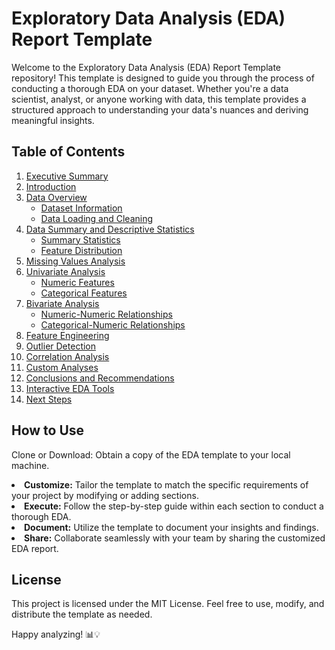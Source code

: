 # Exploratory Data Analysis (EDA) Report Template
Welcome to the Exploratory Data Analysis (EDA) Report Template repository! This template is designed to guide you through the process of conducting a thorough EDA on your dataset. Whether you're a data scientist, analyst, or anyone working with data, this template provides a structured approach to understanding your data's nuances and deriving meaningful insights.


## Table of Contents</h2>

<ol>
        <li><a href="#1-executive-summary">Executive Summary</a></li>
        <li><a href="#2-introduction">Introduction</a></li>
        <li><a href="#3-data-overview">Data Overview</a>
            <ul>
                <li><a href="#31-dataset-information">Dataset Information</a></li>
                <li><a href="#32-data-loading-and-cleaning">Data Loading and Cleaning</a></li>
            </ul>
        </li>
        <li><a href="#4-data-summary-and-descriptive-statistics">Data Summary and Descriptive Statistics</a>
            <ul>
                <li><a href="#41-summary-statistics">Summary Statistics</a></li>
                <li><a href="#42-feature-distribution">Feature Distribution</a></li>
            </ul>
        </li>
        <li><a href="#5-missing-values-analysis">Missing Values Analysis</a></li>
        <li><a href="#6-univariate-analysis">Univariate Analysis</a>
            <ul>
                <li><a href="#61-numeric-features">Numeric Features</a></li>
                <li><a href="#62-categorical-features">Categorical Features</a></li>
            </ul>
        </li>
        <li><a href="#7-bivariate-analysis">Bivariate Analysis</a>
            <ul>
                <li><a href="#71-numeric-numeric-relationships">Numeric-Numeric Relationships</a></li>
                <li><a href="#72-categorical-numeric-relationships">Categorical-Numeric Relationships</a></li>
            </ul>
        </li>
        <li><a href="#8-feature-engineering">Feature Engineering</a></li>
        <li><a href="#9-outlier-detection">Outlier Detection</a></li>
        <li><a href="#10-correlation-analysis">Correlation Analysis</a></li>
        <li><a href="#11-custom-analyses">Custom Analyses</a></li>
        <li><a href="#12-conclusions-and-recommendations">Conclusions and Recommendations</a></li>
        <li><a href="#13-interactive-eda-tools">Interactive EDA Tools</a></li>
        <li><a href="#14-next-steps">Next Steps</a></li>
    </ol>

## How to Use
Clone or Download:</strong> Obtain a copy of the EDA template to your local machine.</li>
        <li><strong>Customize:</strong> Tailor the template to match the specific requirements of your project by modifying or adding sections.</li>
        <li><strong>Execute:</strong> Follow the step-by-step guide within each section to conduct a thorough EDA.</li>
        <li><strong>Document:</strong> Utilize the template to document your insights and findings.</li>
        <li><strong>Share:</strong> Collaborate seamlessly with your team by sharing the customized EDA report.</li>
    </ol>
   ## License
This project is licensed under the MIT License. Feel free to use, modify, and distribute the template as needed.

Happy analyzing! 📊💡

